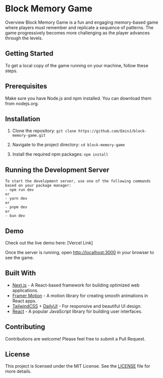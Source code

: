 # Block Memory Game

Overview
Block Memory Game is a fun and engaging memory-based game where players must remember and replicate a sequence of patterns. The game progressively becomes more challenging as the player advances through the levels.

## Getting Started
To get a local copy of the game running on your machine, follow these steps.

## Prerequisites
Make sure you have Node.js and npm installed. You can download them from nodejs.org.

## Installation
1. Clone the repository:
   `git clone https://github.com/EminJ/block-memory-game.git`

2. Navigate to the project directory:
   `cd block-memory-game`

3. Install the required npm packages:
   `npm install`

## Running the Development Server
```
To start the development server, use one of the following commands based on your package manager:
- npm run dev
or
- yarn dev
or
- pnpm dev
or
- bun dev
```

## Demo
Check out the live demo here: [Vercel Link]

Once the server is running, open [http://localhost:3000](http://localhost:3000) in your browser to see the game.

## Built With
- [Next.js](https://nextjs.org/) - A React-based framework for building optimized web applications.
- [Framer Motion](https://www.framer.com/motion/) - A motion library for creating smooth animations in React apps.
- [TailwindCSS](https://tailwindcss.com/) + [DailyUI](https://www.dailyui.co/) - For responsive and beautiful UI design.
- [React](https://reactjs.org/) - A popular JavaScript library for building user interfaces.

## Contributing
Contributions are welcome! Please feel free to submit a Pull Request.

## License
This project is licensed under the MIT License. See the [LICENSE](LICENSE) file for more details.